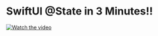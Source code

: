 # SwiftUI @State in 3 Minutes!!

[![Watch the video](https://img.youtube.com/vi/erx1O-FFBNU/maxresdefault.jpg)](https://youtu.be/erx1O-FFBNU)

